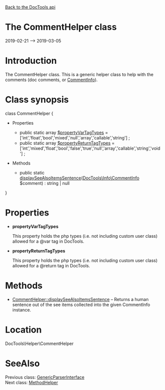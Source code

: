 [Back to the DocTools api](https://github.com/lingtalfi/DocTools/blob/master/doc/api/DocTools.md)



The CommentHelper class
================
2019-02-21 --> 2019-03-05






Introduction
============

The CommentHelper class.
This is a generic helper class to help with the comments (doc comments, or [CommentInfo](https://github.com/lingtalfi/DocTools/blob/master/doc/api/DocTools/Info/CommentInfo.md)).



Class synopsis
==============


class <span class="pl-k">CommentHelper</span>  {

- Properties
    - public static array [$propertyVarTagTypes](#property-propertyVarTagTypes) = ['int','float','bool','mixed','null','array','callable','string'] ;
    - public static array [$propertyReturnTagTypes](#property-propertyReturnTagTypes) = ['int','mixed','float','bool','false','true','null','array','callable','string','void'] ;

- Methods
    - public static [displaySeeAlsoItemsSentence](https://github.com/lingtalfi/DocTools/blob/master/doc/api/DocTools/Helper/CommentHelper/displaySeeAlsoItemsSentence.md)([DocTools\Info\CommentInfo](https://github.com/lingtalfi/DocTools/blob/master/doc/api/DocTools/Info/CommentInfo.md) $comment) : string | null

}




Properties
=============

- <span id="property-propertyVarTagTypes"><b>propertyVarTagTypes</b></span>

    This property holds the php types (i.e. not including custom user class) allowed
    for a @var tag in DocTools.
    
    

- <span id="property-propertyReturnTagTypes"><b>propertyReturnTagTypes</b></span>

    This property holds the php types (i.e. not including custom user class) allowed
    for a @return tag in DocTools.
    
    



Methods
==============

- [CommentHelper::displaySeeAlsoItemsSentence](https://github.com/lingtalfi/DocTools/blob/master/doc/api/DocTools/Helper/CommentHelper/displaySeeAlsoItemsSentence.md) &ndash; Returns a human sentence out of the see items collected into the given CommentInfo instance.





Location
=============
DocTools\Helper\CommentHelper


SeeAlso
==============
Previous class: [GenericParserInterface](https://github.com/lingtalfi/DocTools/blob/master/doc/api/DocTools/GenericParser/GenericParserInterface.md)<br>Next class: [MethodHelper](https://github.com/lingtalfi/DocTools/blob/master/doc/api/DocTools/Helper/MethodHelper.md)<br>
